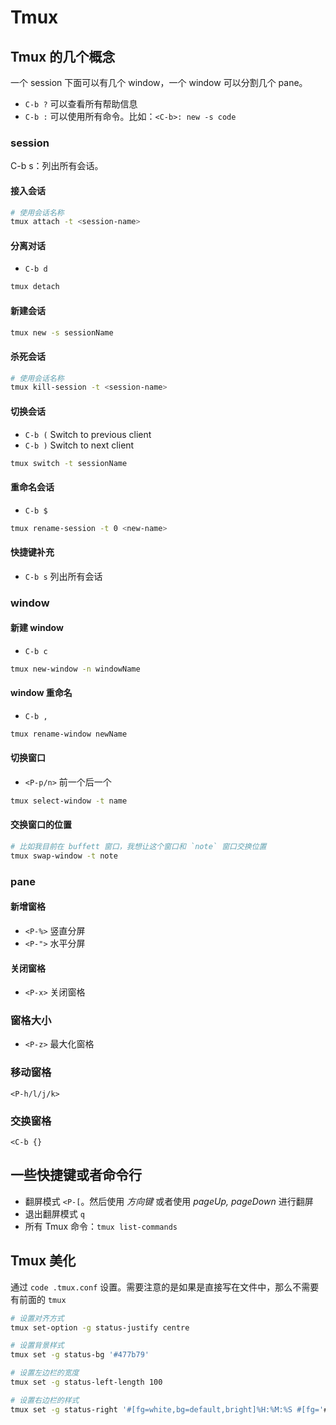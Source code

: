 # Tmux
## Tmux 的几个概念

一个 session 下面可以有几个 window，一个 window 可以分割几个 pane。

* `C-b ?` 可以查看所有帮助信息
* `C-b :` 可以使用所有命令。比如：`<C-b>: new -s code`




### session
C-b s：列出所有会话。



#### 接入会话

```bash
# 使用会话名称
tmux attach -t <session-name>
```



#### 分离对话

* `C-b d`

```bash
tmux detach
```



#### 新建会话

```bash
tmux new -s sessionName
```


#### 杀死会话

```bash
# 使用会话名称
tmux kill-session -t <session-name>
```



#### 切换会话

* `C-b (` Switch to previous client
* `C-b )` Switch to next client

```bash
tmux switch -t sessionName
```


#### 重命名会话

* `C-b $`

```bash
tmux rename-session -t 0 <new-name>
```


#### 快捷键补充

* `C-b s` 列出所有会话




### window

#### 新建 window
* `C-b c`

```bash
tmux new-window -n windowName
```

#### window 重命名
* `C-b ,`

```bash
tmux rename-window newName
```


#### 切换窗口 
* `<P-p/n>` 前一个后一个

```bash
tmux select-window -t name
```



#### 交换窗口的位置
```bash
# 比如我目前在 buffett 窗口，我想让这个窗口和 `note` 窗口交换位置
tmux swap-window -t note
```



### pane

#### 新增窗格
* `<P-%>` 竖直分屏
* `<P-">` 水平分屏


#### 关闭窗格

* `<P-x>` 关闭窗格


### 窗格大小

* `<P-z>` 最大化窗格 


### 移动窗格

`<P-h/l/j/k>`



### 交换窗格
`<C-b {}` 



## 一些快捷键或者命令行
* 翻屏模式 `<P-[`。然后使用 *方向键* 或者使用 *pageUp, pageDown* 进行翻屏
* 退出翻屏模式 `q`
* 所有 Tmux 命令：`tmux list-commands`



## Tmux 美化
通过 `code .tmux.conf` 设置。需要注意的是如果是直接写在文件中，那么不需要有前面的 `tmux`

```bash
# 设置对齐方式
tmux set-option -g status-justify centre

# 设置背景样式
tmux set -g status-bg '#477b79'

# 设置左边栏的宽度
tmux set -g status-left-length 100

# 设置右边栏的样式
tmux set -g status-right '#[fg=white,bg=default,bright]%H:%M:%S #[fg='#bdc3c7']%Y-%m-%d %a'

```
